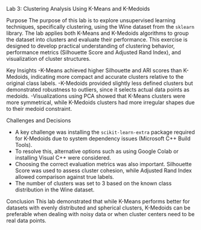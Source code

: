 Lab 3: Clustering Analysis Using K-Means and K-Medoids

Purpose
The purpose of this lab is to explore unsupervised learning techniques, specifically clustering, using the Wine dataset from the `sklearn` library. The lab applies both K-Means and K-Medoids algorithms to group the dataset into clusters and evaluate their performance. This exercise is designed to develop practical understanding of clustering behavior, performance metrics (Silhouette Score and Adjusted Rand Index), and visualization of cluster structures.

Key Insights
-K-Means achieved higher Silhouette and ARI scores than K-Medoids, indicating more compact and accurate clusters relative to the original class labels.
-K-Medoids provided slightly less defined clusters but demonstrated robustness to outliers, since it selects actual data points as medoids.
-Visualizations using PCA showed that K-Means clusters were more symmetrical, while K-Medoids clusters had more irregular shapes due to their medoid constraint.

Challenges and Decisions
- A key challenge was installing the `scikit-learn-extra` package required for K-Medoids due to system dependency issues (Microsoft C++ Build Tools).
- To resolve this, alternative options such as using Google Colab or installing Visual C++ were considered.
- Choosing the correct evaluation metrics was also important. Silhouette Score was used to assess cluster cohesion, while Adjusted Rand Index allowed comparison against true labels.
- The number of clusters was set to 3 based on the known class distribution in the Wine dataset.

Conclusion
This lab demonstrated that while K-Means performs better for datasets with evenly distributed and spherical clusters, K-Medoids can be preferable when dealing with noisy data or when cluster centers need to be real data points.
